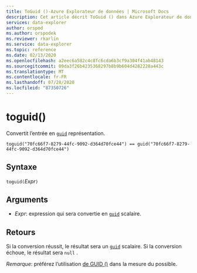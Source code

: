 ```yaml
---
title: ToGuid ()-Azure Explorateur de données | Microsoft Docs
description: Cet article décrit ToGuid () dans Azure Explorateur de données.
services: data-explorer
author: orspod
ms.author: orspodek
ms.reviewer: rkarlin
ms.service: data-explorer
ms.topic: reference
ms.date: 02/13/2020
ms.openlocfilehash: a2eec6a582c4c8fc6cda6b3cf9a304f41ab48143
ms.sourcegitcommit: 09da3f26b4235368297b8b9b604d4282228a443c
ms.translationtype: MT
ms.contentlocale: fr-FR
ms.lasthandoff: 07/28/2020
ms.locfileid: "87350726"
---
```

# <a name="toguid"></a>toguid()

Convertit l’entrée en [`guid`](./scalar-data-types/guid.md) représentation.

```kusto
toguid("70fc66f7-8279-44fc-9092-d364d70fce44") == guid("70fc66f7-8279-44fc-9092-d364d70fce44")
```

## <a name="syntax"></a>Syntaxe

`toguid(`*Expr*`)`

## <a name="arguments"></a>Arguments

* *Expr*: expression qui sera convertie en [`guid`](./scalar-data-types/guid.md) scalaire. 

## <a name="returns"></a>Retours

Si la conversion réussit, le résultat sera un [`guid`](./scalar-data-types/guid.md) scalaire.
Si la conversion échoue, le résultat sera `null` .

*Remarque*: préférez l’utilisation [de GUID ()](./scalar-data-types/guid.md) dans la mesure du possible.